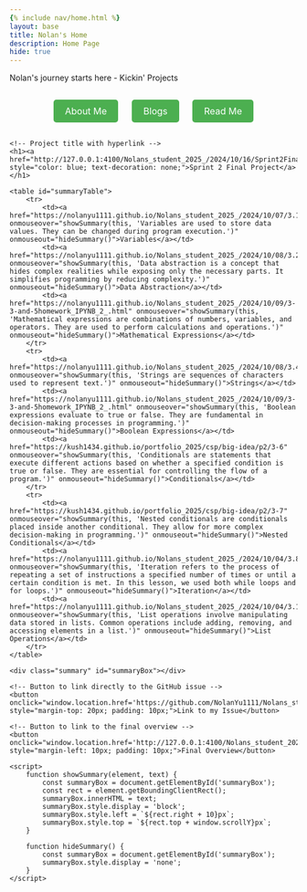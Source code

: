 ```yaml
---
{% include nav/home.html %}
layout: base
title: Nolan's Home 
description: Home Page
hide: true
---
```


Nolan's journey starts here - Kickin' Projects

<style>
  /* Change background color to light grey */
   {
      background-color: #f0f0f0; /* Light grey background */
  }

  /* Style for shortcut buttons */
  .button-container {
      text-align: center;
      margin: 20px 0;
  }
  
  .shortcut-btn {
      background-color: #4CAF50; /* Green button */
      color: white;
      padding: 10px 20px;
      border: none;
      border-radius: 5px;
      text-decoration: none;
      font-size: 16px;
      margin: 10px;
      display: inline-block;
      cursor: pointer;
  }
  
  .shortcut-btn:hover {
      background-color: #45a049; /* Darker green on hover */
  }
</style>

<!-- Add shortcut buttons -->
<div class="button-container">
  <a href="about/" class="shortcut-btn">About Me</a>
  <a href="blogs/" class="shortcut-btn">Blogs</a>
  <a href="README4YML.html/" class="shortcut-btn">Read Me</a>
</div>


<script src="https://utteranc.es/client.js"
        repo="[ENTER REPO HERE]"
        issue-term="pathname"
        theme="github-dark"
        crossorigin="anonymous"
        async>
</script>

<html>
<head>
    <style>
        /* Style for the table */
        #summaryTable {
            border-collapse: collapse;
            width: 60%;
            border: 2px solid lightgreen;
            display: inline-block;
        }
        #summaryTable th, #summaryTable td {
            border: 1px solid lightgreen;
            text-align: center;
            padding: 0;
            height: 100px;
            width: 200px;
            background-color: #e0ffe0; /* Light green background */
            color: #0000ff; /* Blue text */
        }
        #summaryTable a {
            color: #0000ff; /* Blue text for links */
            text-decoration: none;
        }
        .summary {
            display: none;
            position: absolute;
            background-color: #c0e0c0; /* Lighter green background for summary */
            color: #0000ff; /* Blue text */
            padding: 10px;
            border: 1px solid lightgreen;
            width: 200px;
            z-index: 10;
            font-size: 18px;
        }
    </style>
</head>
<body>

    <!-- Project title with hyperlink -->
    <h1><a href="http://127.0.0.1:4100/Nolans_student_2025_/2024/10/16/Sprint2FinalHacks_IPYNB_2_.html" style="color: blue; text-decoration: none;">Sprint 2 Final Project</a></h1>

    <table id="summaryTable">
        <tr>
            <td><a href="https://nolanyu1111.github.io/Nolans_student_2025_/2024/10/07/3.1homeworkhackpopcornhack_IPYNB_2_.html" onmouseover="showSummary(this, 'Variables are used to store data values. They can be changed during program execution.')" onmouseout="hideSummary()">Variables</a></td>
            <td><a href="https://nolanyu1111.github.io/Nolans_student_2025_/2024/10/08/3.2.1homeworkandpopcornhacks_IPYNB_2_.html" onmouseover="showSummary(this, 'Data abstraction is a concept that hides complex realities while exposing only the necessary parts. It simplifies programming by reducing complexity.')" onmouseout="hideSummary()">Data Abstraction</a></td>
            <td><a href="https://nolanyu1111.github.io/Nolans_student_2025_/2024/10/09/3-3-and-5homework_IPYNB_2_.html" onmouseover="showSummary(this, 'Mathematical expressions are combinations of numbers, variables, and operators. They are used to perform calculations and operations.')" onmouseout="hideSummary()">Mathematical Expressions</a></td>
        </tr>
        <tr>
            <td><a href="https://nolanyu1111.github.io/Nolans_student_2025_/2024/10/08/3.4homeworkhack_IPYNB_2_.html" onmouseover="showSummary(this, 'Strings are sequences of characters used to represent text.')" onmouseout="hideSummary()">Strings</a></td>
            <td><a href="https://nolanyu1111.github.io/Nolans_student_2025_/2024/10/09/3-3-and-5homework_IPYNB_2_.html" onmouseover="showSummary(this, 'Boolean expressions evaluate to true or false. They are fundamental in decision-making processes in programming.')" onmouseout="hideSummary()">Boolean Expressions</a></td>
            <td><a href="https://kush1434.github.io/portfolio_2025/csp/big-idea/p2/3-6" onmouseover="showSummary(this, 'Conditionals are statements that execute different actions based on whether a specified condition is true or false. They are essential for controlling the flow of a program.')" onmouseout="hideSummary()">Conditionals</a></td>
        </tr>
        <tr>
            <td><a href="https://kush1434.github.io/portfolio_2025/csp/big-idea/p2/3-7" onmouseover="showSummary(this, 'Nested conditionals are conditionals placed inside another conditional. They allow for more complex decision-making in programming.')" onmouseout="hideSummary()">Nested Conditionals</a></td>
            <td><a href="https://nolanyu1111.github.io/Nolans_student_2025_/2024/10/04/3.8homeworkpopcornhack_IPYNB_2_.html" onmouseover="showSummary(this, 'Iteration refers to the process of repeating a set of instructions a specified number of times or until a certain condition is met. In this lesson, we used both while loops and for loops.')" onmouseout="hideSummary()">Iteration</a></td>
            <td><a href="https://nolanyu1111.github.io/Nolans_student_2025_/2024/10/04/3.10homeworkandpopcornhacks(1)_IPYNB_2_.html" onmouseover="showSummary(this, 'List operations involve manipulating data stored in lists. Common operations include adding, removing, and accessing elements in a list.')" onmouseout="hideSummary()">List Operations</a></td>
        </tr>
    </table>

    <div class="summary" id="summaryBox"></div>

    <!-- Button to link directly to the GitHub issue -->
    <button onclick="window.location.href='https://github.com/NolanYu1111/Nolans_student_2025_/issues/3'" style="margin-top: 20px; padding: 10px;">Link to my Issue</button>

    <!-- Button to link to the final overview -->
    <button onclick="window.location.href='http://127.0.0.1:4100/Nolans_student_2025_/2024/10/16/finaloverview_IPYNB_2_.html'" style="margin-left: 10px; padding: 10px;">Final Overview</button>

    <script>
        function showSummary(element, text) {
            const summaryBox = document.getElementById('summaryBox');
            const rect = element.getBoundingClientRect();
            summaryBox.innerHTML = text;
            summaryBox.style.display = 'block';
            summaryBox.style.left = `${rect.right + 10}px`;
            summaryBox.style.top = `${rect.top + window.scrollY}px`;
        }

        function hideSummary() {
            const summaryBox = document.getElementById('summaryBox');
            summaryBox.style.display = 'none';
        }
    </script>

</body>
</html>


